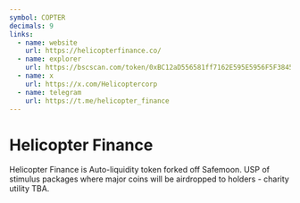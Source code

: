 ```yaml
---
symbol: COPTER
decimals: 9
links:
  - name: website
    url: https://helicopterfinance.co/
  - name: explorer
    url: https://bscscan.com/token/0xBC12aD556581ff7162E595E5956F5F3845FDB38c
  - name: x
    url: https://x.com/Helicoptercorp
  - name: telegram
    url: https://t.me/helicopter_finance
---
```


# Helicopter Finance

Helicopter Finance is Auto-liquidity token forked off Safemoon. USP of stimulus packages where major coins will be airdropped to holders - charity utility TBA.
